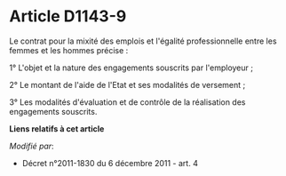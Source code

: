 # Article D1143-9

Le     contrat pour la mixité des emplois et l'égalité professionnelle entre les femmes et les hommes précise : 

1° L'objet et la nature des engagements souscrits par l'employeur ; 

2° Le montant de l'aide de l'Etat et ses modalités de versement ; 

3° Les modalités d'évaluation et de contrôle de la réalisation des engagements souscrits.

**Liens relatifs à cet article**

_Modifié par_:

  - Décret n°2011-1830 du 6 décembre 2011 - art. 4
